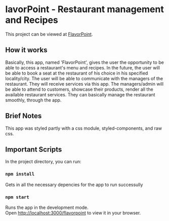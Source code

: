 # lavorPoint - Restaurant management and Recipes

This project can be viewed at [FlavorPoint](https://chivicoko.github.io/flavorpoint/).

## How it works

Basically, this app, named 'FlavorPoint', gives the user the opportunity to be able to access a restaurant's menu and recipes. In the future, the user will be able to book a seat at the restaurant of his choice in his specified locality/city. The user will be able to communicate with the managers of the restaurant. They will receive services via this app. The managers/admin will be able to attend to customers, showcase their products, render all the available restaurant services. They can basically manage the restaurant smoothly, through the app.

## Brief Notes

This app was styled partly with a css module, styled-components, and raw css.


## Important Scripts

In the project directory, you can run:

### `npm install`

Gets in all the necessary depencies for the app to run successully

### `npm start`

Runs the app in the development mode.\
Open [http://localhost:3000/flavorpoint](http://localhost:3000/flavorpoint) to view it in your browser.
